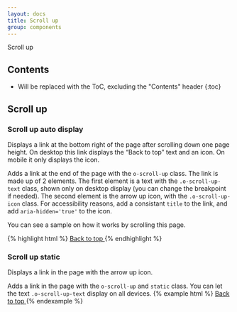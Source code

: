 ```yaml
---
layout: docs
title: Scroll up
group: components
---
```


Scroll up

## Contents

* Will be replaced with the ToC, excluding the "Contents" header
{:toc}

## Scroll up 

### Scroll up auto display
Displays a link at the bottom right of the page after scrolling down one page height. 
On desktop this link displays the “Back to top” text and an icon. On mobile it only displays the icon.

Adds a link at the end of the page with the `o-scroll-up` class. The link is made up of 2 elements. The first element is a text with the `.o-scroll-up-text` class, shown only on desktop display (you can change the breakpoint if needed). The second element is the arrow up icon, with the `.o-scroll-up-icon` class. For accessibility reasons, add a consistant `title` to the link, and add `aria-hidden='true'` to the icon.

You can see a sample on how it works by scrolling this page.

{% highlight html %}
<a href="#" class="o-scroll-up" title="back to top">
  <span class="o-scroll-up-text hidden-sm-down">Back to top</span>
  <span class="o-scroll-up-icon" aria-hidden="true"></span>
</a>
{% endhighlight %}

### Scroll up static
Displays a link in the page with the arrow up icon.

Adds a link in the page with the `o-scroll-up` and `static` class. 
You can let the text `.o-scroll-up-text` display on all devices.
{% example html %}
<a href="#" class="o-scroll-up static" title="back to top">
  <span class="o-scroll-up-text">Back to top</span>
  <span class="o-scroll-up-icon" aria-hidden="true"></span>
</a>
{% endexample %}

